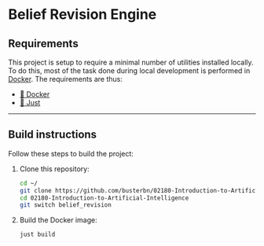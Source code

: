 # Belief Revision Engine


## Requirements

This project is setup to require a minimal number of utilities installed
locally. To do this, most of the task done during local development is performed
in [Docker](https://www.docker.com/). The requirements are thus:

- [🐳 Docker](https://www.docker.com/)
- [🤖 Just](https://github.com/casey/just)

---

## Build instructions

Follow these steps to build the project:

1. Clone this repository:
    ```bash
    cd ~/
    git clone https://github.com/busterbn/02180-Introduction-to-Artificial-Intelligence.git
    cd 02180-Introduction-to-Artificial-Intelligence
    git switch belief_revision
    ```

2. Build the Docker image:
    ```bash
    just build
    ```
